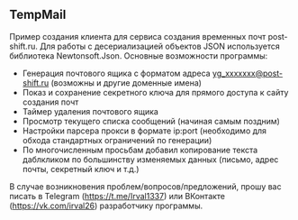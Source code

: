## TempMail
Пример создания клиента для сервиса создания временных почт post-shift.ru. Для работы с десериализацией объектов JSON используется библиотека Newtonsoft.Json. Основные возможности программы:
- Генерация почтового ящика с форматом адреса yg_xxxxxxx@post-shift.ru (возможны и другие доменные имена)
- Показ и сохранение секретного ключа для прямого доступа к сайту создания почт
- Таймер удаления почтового ящика
- Просмотр текущего списка сообщений (начиная самым поздним)
- Настройки парсера прокси в формате ip:port (необходимо для обхода стандартных ограничений по генерации)
- По многочисленным просьбам добавил копирование текста даблкликом по большинству изменяемых данных (письмо, адрес почты, секретный ключ и т.д.)

В случае возникновения проблем/вопросов/предложений, прошу вас писать в Telegram (https://t.me/Irval1337) или ВКонтакте (https://vk.com/irval26) разработчику программы.
